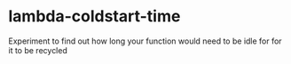 # lambda-coldstart-time
Experiment to find out how long your function would need to be idle for for it to be recycled
